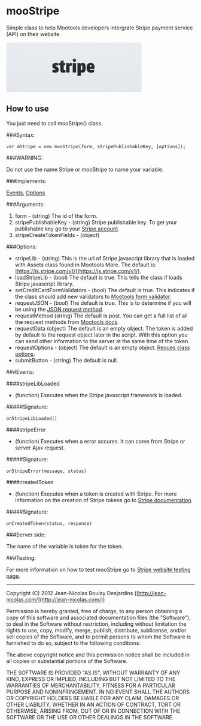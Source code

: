 mooStripe
===========

Simple class to help Mootools developers intergrate Stripe payment service (API) on their website.

![Screenshot](https://github.com/jnbdz/mooStripe/raw/master/stripe_logo.png)

How to use
----------

You just need to call mooStripe() class.

###Syntax:

    var mStripe = new mooStripe(form, stripePublishableKey, [options]);
    
###WARNING:

Do not use the name Stripe or mooStripe to name your variable.

###Implements:

[Events](http://mootools.net/docs/core/Class/Class.Extras#Events), [Options](http://mootools.net/docs/core/Class/Class.Extras#Options)

###Arguments:

1. form - (string) The id of the form.
2. stripePublishableKey - (string) Stripe publishable key. To get your publishable key go to your [Stripe account](https://manage.stripe.com/#account/apikeys).
3. stripeCreateTokenFields - (object) [](https://stripe.com/docs/stripe.js#createToken)

###Options:

* stripeLib - (string) This is the url of Stripe javascript library that is loaded with Assets class found in Mootools More. The default is: [https://js.stripe.com/v1/](https://js.stripe.com/v1/).
* loadStripeLib - (bool) The default is true. This tells the class if loads Stripe javascript library.
* setCreditCardFormValidators - (bool) The default is true. This indicates if the class should add new validators to [Mootools form validator](http://mootools.net/docs/more/Forms/Form.Validator).
* requestJSON - (bool) The default is true. This is to determine if you will be using the [JSON request method](http://mootools.net/docs/core/Request/Request.JSON).
* requestMethod (string) The default is post. You can get a full list of all the request methods from [Mootools docs](http://mootools.net/docs/core/Request/Request#Request:send-aliases).
* requestData (object) The default is an empty object. The token is added by default to the request object later in the script. With this option you can send other information to the server at the same time of the token.
* requestOptions - (object) The default is an empty object. [Reques class options](http://mootools.net/docs/core/Request/Request).
* submitButton - (string) The default is null. 

###Events:

####stripeLibLoaded

* (function) Executes when the Stripe javascript framework is loaded.

#####Signature:

    onStripeLibLoaded()

####stripeError

* (function) Executes when a error accures. It can come from Stripe or server Ajax request.

#####Signature:

    onStripeError(message, status)

####createdToken

* (function) Executes when a token is created with Stripe. For more information on the creation of Stripe tokens go to [Stripe documentation](https://stripe.com/docs/stripe.js#createToken).

#####Signature:

    onCreatedToken(status, response)
    
###Server side:

The name of the variable is token for the token.
    
###Testing:

For more information on how to test mooStripe go to [Stripe website testing page](https://stripe.com/docs/testing).

-------


Copyright (C) 2012 Jean-Nicolas Boulay Desjardins ([http://jean-nicolas.com/](http://jean-nicolas.com/))

Permission is hereby granted, free of charge, to any person obtaining a copy of this software and associated documentation files (the "Software"), to deal in the Software without restriction, including without limitation the rights to use, copy, modify, merge, publish, distribute, sublicense, and/or sell copies of the Software, and to permit persons to whom the Software is furnished to do so, subject to the following conditions:

The above copyright notice and this permission notice shall be included in all copies or substantial portions of the Software.

THE SOFTWARE IS PROVIDED "AS IS", WITHOUT WARRANTY OF ANY KIND, EXPRESS OR IMPLIED, INCLUDING BUT NOT LIMITED TO THE WARRANTIES OF MERCHANTABILITY, FITNESS FOR A PARTICULAR PURPOSE AND NONINFRINGEMENT. IN NO EVENT SHALL THE AUTHORS OR COPYRIGHT HOLDERS BE LIABLE FOR ANY CLAIM, DAMAGES OR OTHER LIABILITY, WHETHER IN AN ACTION OF CONTRACT, TORT OR OTHERWISE, ARISING FROM, OUT OF OR IN CONNECTION WITH THE SOFTWARE OR THE USE OR OTHER DEALINGS IN THE SOFTWARE.